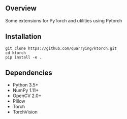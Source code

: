 ## Overview
Some extensions for PyTorch and utilities using Pytorch


## Installation
```
git clone https://github.com/quarrying/ktorch.git
cd ktorch
pip install -e .
```


## Dependencies
- Python 3.5+
- NumPy 1.11+
- OpenCV 2.0+
- Pillow
- Torch
- TorchVision
